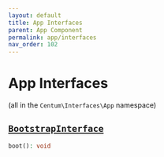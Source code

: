 ```yaml
---
layout: default
title: App Interfaces
parent: App Component
permalink: app/interfaces
nav_order: 102
---
```




# App Interfaces

(all in the `Centum\Interfaces\App` namespace)



## [`BootstrapInterface`](https://github.com/SidRoberts/centum/blob/main/src/Interfaces/App/BootstrapInterface.php)

```php
boot(): void
```
